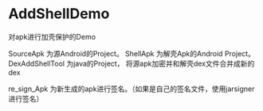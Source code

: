 # AddShellDemo
对apk进行加壳保护的Demo

SourceApk 为源Android的Project。
ShellApk 为解壳Apk的Android Project。
DexAddShellTool 为java的Project， 将源apk加密并和解壳dex文件合并成新的dex

re_sign_Apk 为新生成的apk进行签名。（如果是自己的签名文件，使用jarsigner进行签名）
